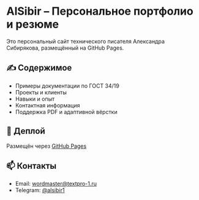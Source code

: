 # AlSibir – Персональное портфолио и резюме

Это персональный сайт технического писателя Александра Сибирякова, размещённый на GitHub Pages.

## ✍️ Содержимое

- Примеры документации по ГОСТ 34/19
- Проекты и клиенты
- Навыки и опыт
- Контактная информация
- Поддержка PDF и адаптивной вёрстки

## 🚀 Деплой

Размещён через [GitHub Pages](https://alsibir.github.io/wordmaster/)

## 📫 Контакты

- Email: wordmaster@textpro-1.ru
- Telegram: [@alsibir1](https://t.me/alsibir1)